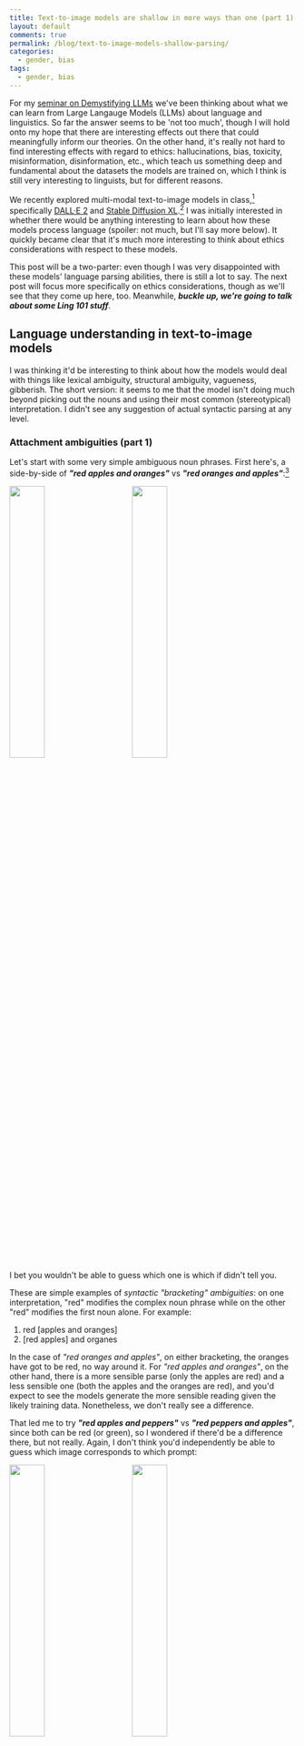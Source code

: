 ```yaml
---
title: Text-to-image models are shallow in more ways than one (part 1)
layout: default
comments: true
permalink: /blog/text-to-image-models-shallow-parsing/
categories:
  - gender, bias
tags:
  - gender, bias
---
```


For my [seminar on Demystifying LLMs](https://linguistics.mit.edu/24-s90-special-topics_exploring_language_technologies/) we've been thinking about what we can learn from Large Langauge Models (LLMs) about language and linguistics. So far the answer seems to be 'not too much', though I will hold onto my hope that there are interesting  effects out there that could meaningfully inform our theories. On the other hand, it's really not hard to find interesting effects with regard to ethics: hallucinations, bias, toxicity, misinformation, disinformation, etc., which teach us something deep and fundamental about the datasets the models are trained on, which I think is still very interesting to linguists, but for different reasons.  

We recently explored multi-modal text-to-image models in class,[^1] specifically [DALL·E 2](https://openai.com/dall-e-2) and [Stable Diffusion XL](https://stablediffusionweb.com/).[^2] I was initially interested in whether there would be anything interesting to learn about how these models process language (spoiler: not much, but I'll say more below). It quickly became clear that it's much more interesting to think about ethics considerations with respect to these models. 

This post will be a two-parter: even though I was very disappointed with these models' language parsing abilities, there is still a lot to say. The next post will focus more specifically on ethics considerations, though as we'll see that they come up here, too. Meanwhile, ***buckle up, we're going to talk about some Ling 101 stuff***. 


## Language understanding in text-to-image models
 
I was thinking it'd be interesting to think about how the models would deal with things like lexical ambiguity, structural ambiguity, vagueness, gibberish. The short version: it seems to me that the model isn't doing much beyond picking out the nouns and using their most common (stereotypical) interpretation. I didn't see any suggestion of actual syntactic parsing at any level. 

### Attachment ambiguities (part 1)

Let's start with some very simple ambiguous noun phrases. First here's, a side-by-side of ***"red apples and oranges"*** vs ***"red oranges and apples"***:[^3] 

<img src="https://hkotek.com/text-to-image/red-apples-oranges.png" width="35%" /> &emsp; &emsp;
<img src="https://hkotek.com/text-to-image/red-oranges-apples.png" width="35%" />

I bet you wouldn't be able to guess which one is which if didn't tell you. 

These are simple examples of *syntactic "bracketing" ambiguities*: on one interpretation, "red" modifies the complex noun phrase while on the other "red" modifies the first noun alone. For example:  
1. red [apples and oranges]
2. [red apples] and organes

In the case of *"red oranges and apples"*, on either bracketing, the oranges have got to be red, no way around it. For *"red apples and oranges"*, on the other hand, there is a more sensible parse (only the apples are red) and a less sensible one (both the apples and the oranges are red), and you'd expect to see the models generate the more sensible reading given the likely training data. Nonetheless, we don't really see a difference. 

That led me to try ***"red apples and peppers"*** vs ***"red peppers and apples"***, since both can be red (or green), so I wondered if there'd be a difference there, but not really. Again, I don't think you'd independently be able to guess which image corresponds to which prompt: 

<img src="https://hkotek.com/text-to-image/red-apples-peppers.png" width="35%" /> &emsp; &emsp;
<img src="https://hkotek.com/text-to-image/red-peppers-apples.png" width="35%" />

In fact, even just asking for something as simple as ***"blue oranges"*** already demonstrates that the model can't overcome the biases in its training data: 

<img src="https://hkotek.com/text-to-image/blueOranges1.png" width="35%" /> &emsp; &emsp;
<img src="https://hkotek.com/text-to-image/blueOranges2.png" width="35%" />


### Attachment ambiguities (part 2)

The next batch of prompts consists of attachment ambiguities at the phrasal level. At this point, I no longer expect that the model will have training data that could directly bear on the desired image, at least not directly, so we might be able to more directly learn about its language processing abilities.

I tried one of the most commonly examples from intro to linguistics books and courses: ***"the woman saw the man with the binoculars"***. As with the example above, there are two parses here that arise from two different possible attachment sites for the phrase "with the binoculars": 
1. The woman [saw \[the man\] \[with the binoculars\]]
2. The woman [saw [the man with the binoculars]]

On reading (1), *"with the binoculars"* modifies the verb *"saw"*, leading to the interpretation that the woman (the subject of seeing) used the binoculars. On reading (2), *"with the binoculars"* modifies the noun *"man"*, so the man has the binoculars. Here is what the model does: 

<img src="https://hkotek.com/text-to-image/woman-saw-man-with-binoculars1.png" width="35%" /> &emsp; &emsp;
<img src="https://hkotek.com/text-to-image/woman-saw-man-with-binoculars2.png" width="35%" />

In both images, the woman is holding the binoculars, which might lead you to think it's assigned the sentence structure (1). One of the images also has a man, though he's behind the woman so it's not clear how the woman would see him, binoculars or not. The other image features a woman with two right hands and no man, so you should be rightly suspicious of how much real parsing has happened here at all. 

Just for fun I also tried ***"the man saw the woman with the binoculars"***, and here's what I got:

<img src="https://hkotek.com/text-to-image/man-saw-woman-with-binoculars.png" width="35%" />

Now we get a three-handed woman holding binoculars and no man, so I think we can reasonably conclude that there's really no deep parsing going on, and for some reason in these sentences the women always get to hold the binoculars. We never get two protagonists -- a man and a woman -- together in a setting such that the subject can see the object (with or without binoculars). 
 
### Nonsensical sentences 

I'd be remiss if I didn't try out Chomsky's famous ***"colorless green ideas sleep furiously"*** --- an example originally presented in order to demonstrate that the role of syntax is separate from that of semantics: we are able to assign a structure to this sentence and we know that it is well-formed, just as we also know that it is meaningless because of the particular lexical items that have been combined here. The model has no trouble producing an image -- but it only grabs onto the most basic concepts: *"green"* and *"sleep"*. (Bonus: a pretty white woman no one asked for!)

<img src="https://hkotek.com/text-to-image/colorless1.png" width="35%" /> &emsp; &emsp;
<img src="https://hkotek.com/text-to-image/colorless2.png" width="35%" />

I also tried two complete gibberish phrases -- random keyboard smashes lead to pretty random results: 

<img src="https://hkotek.com/text-to-image/gibberish1.png" width="35%" /> &emsp; &emsp;
<img src="https://hkotek.com/text-to-image/gibberish2.png" width="35%" />

### Garden path sentences

Another famous grammatical phenomenon is that of *garden path sentences*. These sentences are famous in that readers are initially tempted to assign one parse to the sentence, but at some point they realize that this parse can't be right, and they are forced to go back and readjust their assumptions. This *reanalysis* is usually accompanied by a strong sense of confusion and having to go back to re-read the sentence, which can be quite striking. 

First, here is a classic garden path sentence: ***"the horse raced past the barn fell""***. It is tempting to initially assume *"the horse"* is the subject of this sentence and *"raced past the barn"* is the verb phrase, but upon encountering *"fell"* we are forced to reanalyze the sentence: "raced past the barn" is a relative clause modifying "horse", so that the phrase "the horse raced past the barn" is the (complex) subject, and "fell" is the verb phrase. 

The model, it seems, isn't really concerned with all this minutiae. It gives us a galloping horse with a barn in the background, and simply doesn't illustrate the crucial "falling" part of the sentence. 

<img src="https://hkotek.com/text-to-image/horse1.png" width="35%" /> &emsp; &emsp;
<img src="https://hkotek.com/text-to-image/horse2.png" width="35%" />

Here is another famous garden path sentence: ***"the old man the boats""***. In this sentence, although we are initially tempted to parse "the old man" as the subject of the sentence, in fact *"man"* is the verb and its subject is *"the old"*. The model just gives us an an old man and some boats, parsing both as nouns and not minding the syntax at all. 

<img src="https://hkotek.com/text-to-image/boats.png" width="35%" />

### First inklings of bias

I tried two other garden path sentences, which will begin to illustrate just how shallow the model's parsing abilities are. Discussing bias will be the focus of part 2 of this post, so here I'll just show a few examples and not comment on them too extensively. 

First, here is ***"The teacher told her children are noisy"***. Similarly to the example above, here we're initially tempted to parse *"her children"* as the first object of *"told"*, but we are quickly forced to reanalyze the sentence so that *"her"* is the first object of *"told"* and *"children are noisy"* is the second object of the verb. The model only seems to pick up *"teacher"*, *"children"*, and *"noisy"*. *"Noisy"* is illustrated by *everyone*, not just the kids, doing an odd imitation of silent-yelling. Predictably, the kids are doing school-related things. If I replace "teacher" with "doctor", suddenly the kids are little doctors. Notice also that the teacher is a younger woman and the doctor is an older man. 

<img src="https://hkotek.com/text-to-image/noisy-teacher.png" width="35%" /> &emsp; &emsp;
<img src="https://hkotek.com/text-to-image/noisy-doctor.png" width="35%" />

More along these lines, and much more egregiously, is the following series of images, which I started from the prompt ***"Mary gave the child the dog bit a bandaid"***. In case you're confused, here *"the child the dog bit"* is the first object of *"gave"* and *"a bandaid"* is its second object. The model ... took it in a different direction. 

<img src="https://hkotek.com/text-to-image/bandaid-mary.png" width="35%" />

So clearly, the name I used as the subject was the single most important thing the model picked out --- unsurprising if it's doing extremely shallow parsing. I'd expect the training data to contain lots of images of the virgin Mary. There's also a child and a dog here (even though technically the dog is not necessary--the biting happens before the giving of the bandaid), but there is no bandaid that I can see. 

That led me to try several more variants (all of the examples below have the shape *"[NAME] gave the child the dog bit a bandaid"*). Here are: 

***Sam*** and ***Samantha***: 

<img src="https://hkotek.com/text-to-image/bandaid-sam.png" width="35%" /> &emsp; &emsp;
<img src="https://hkotek.com/text-to-image/bandaid-samantha.png" width="35%" />

***DeShaun*** and ***Ebony***: 

<img src="https://hkotek.com/text-to-image/bandaid-deshaun.png" width="35%" /> &emsp; &emsp;
<img src="https://hkotek.com/text-to-image/bandaid-ebony.png" width="35%" />

***Taro*** and ***Hanako***: 

<img src="https://hkotek.com/text-to-image/bandaid-taro.png" width="35%" /> &emsp; &emsp;
<img src="https://hkotek.com/text-to-image/bandaid-hanako.png" width="35%" />

***Ahmad*** and ***Salma***: 

<img src="https://hkotek.com/text-to-image/bandaid-ahmad.png" width="35%" /> &emsp; &emsp;
<img src="https://hkotek.com/text-to-image/bandaid-salma.png" width="35%" />

***Moshe*** and ***Hadassah***: 

<img src="https://hkotek.com/text-to-image/bandaid-moshe.png" width="35%" /> &emsp; &emsp;
<img src="https://hkotek.com/text-to-image/bandaid-hadassah.png" width="35%" />

... and finally --- ***Hadas*** (how rude!): 

<img src="https://hkotek.com/text-to-image/bandaid-hadas.png" width="35%" />


There's a lot to unpack here: 
- stereotypical rendering of individuals associated with the names by race, ethnicity, and gender.
- stereotypical image styles, even though all the images were generated with the "None" style selected.
- non-random distribution of the ages of the human protagonist.
- we always get a single human protagonist, along with a dog, and occasionally the human gives the dog a bandaid. That is obviously not the correct parse of the sentence.
- I can't decide if there is anything interesting to say about whether the single human protagonist is a child or an adult. 
More on these and related issues in part 2 of this post. 


## Summary

In short, text-to-image models are predictably shallow and unimaginative. They are more inflexible and banal than one might be led to imagine given how frequently they are described as useful for being creative etc. in the popular press. In fact, they seem to regurgitate the training data in blunt and uncreative ways, and can't overcome it even for the simplest prompts ('blue apples'). There is no indication that any meaningful language processing is taking place. And there are lots of ethical considerations that come up --- I'll devote part 2 of the post to more of that. 


&nbsp;

[^1]: The images included in this post were generated between October 30 and November 5, 2023. 
[^2]: Most of the images here come from Stable Diffusion XL, since there is no limit on the number of images it will let one generate. I tried some of the same prompts with Dall-E but soon ran out of free tokens. The observations I make here seem to apply to both models equally, but caveats apply. 
[^3]: Throughout, I am showing you the first (or sometimes, first and second) images I generated for each prompt. I am not cherry-picking -- I generated far too images and it too far too long to try to generate more than just the one per prompt (two, sometimes, if I was extra curious for some reason). 
